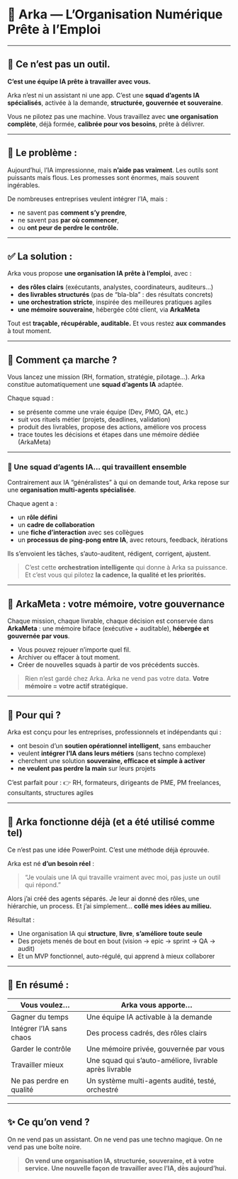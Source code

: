 # 🔮 **Arka — L’Organisation Numérique Prête à l’Emploi**

---

## 🧰 Ce n’est pas un outil.

**C’est une équipe IA prête à travailler avec vous.**

Arka n’est ni un assistant ni une app.
C’est une **squad d’agents IA spécialisés**, activée à la demande, **structurée, gouvernée et souveraine**.

Vous ne pilotez pas une machine.
Vous travaillez avec **une organisation complète**, déjà formée, **calibrée pour vos besoins**, prête à délivrer.

---

## 🧠 Le problème :

Aujourd’hui, l’IA impressionne, mais **n’aide pas vraiment**.
Les outils sont puissants mais flous.
Les promesses sont énormes, mais souvent ingérables.

De nombreuses entreprises veulent intégrer l’IA, mais :

* ne savent pas **comment s’y prendre**,
* ne savent pas **par où commencer**,
* ou **ont peur de perdre le contrôle.**

---

## ✅ La solution :

Arka vous propose **une organisation IA prête à l’emploi**, avec :

* **des rôles clairs** (exécutants, analystes, coordinateurs, auditeurs…)
* **des livrables structurés** (pas de “bla-bla” : des résultats concrets)
* **une orchestration stricte**, inspirée des meilleures pratiques agiles
* **une mémoire souveraine**, hébergée côté client, via **ArkaMeta**

Tout est **traçable, récupérable, auditable.**
Et vous restez **aux commandes** à tout moment.

---

## 🧩 Comment ça marche ?

Vous lancez une mission (RH, formation, stratégie, pilotage…).
Arka constitue automatiquement une **squad d’agents IA** adaptée.

Chaque squad :

* se présente comme une vraie équipe (Dev, PMO, QA, etc.)
* suit vos rituels métier (projets, deadlines, validation)
* produit des livrables, propose des actions, améliore vos process
* trace toutes les décisions et étapes dans une mémoire dédiée (ArkaMeta)

---

### 🤝 Une squad d’agents IA… qui travaillent **ensemble**

Contrairement aux IA “généralistes” à qui on demande tout,
Arka repose sur une **organisation multi-agents spécialisée**.

Chaque agent a :

* un **rôle défini**
* un **cadre de collaboration**
* une **fiche d’interaction** avec ses collègues
* un **processus de ping-pong entre IA**, avec retours, feedback, itérations

Ils s’envoient les tâches, s’auto-auditent, rédigent, corrigent, ajustent.

> C’est cette **orchestration intelligente** qui donne à Arka sa puissance.
> Et c’est vous qui pilotez **la cadence, la qualité et les priorités.**

---

## 🔐 ArkaMeta : votre mémoire, votre gouvernance

Chaque mission, chaque livrable, chaque décision est conservée dans **ArkaMeta** :
une mémoire biface (exécutive + auditable), **hébergée et gouvernée par vous**.

* Vous pouvez rejouer n’importe quel fil.
* Archiver ou effacer à tout moment.
* Créer de nouvelles squads à partir de vos précédents succès.

> Rien n’est gardé chez Arka.
> Arka ne vend pas votre data.
> **Votre mémoire = votre actif stratégique.**

---

## 👥 Pour qui ?

Arka est conçu pour les entreprises, professionnels et indépendants qui :

* ont besoin d’un **soutien opérationnel intelligent**, sans embaucher
* veulent **intégrer l’IA dans leurs métiers** (sans techno complexe)
* cherchent une solution **souveraine, efficace et simple à activer**
* **ne veulent pas perdre la main** sur leurs projets

C’est parfait pour :
👉 RH, formateurs, dirigeants de PME, PM freelances, consultants, structures agiles

---

## 🧪 Arka fonctionne déjà (et a été utilisé comme tel)

Ce n’est pas une idée PowerPoint.
C’est une méthode déjà éprouvée.

Arka est né **d’un besoin réel** :

> “Je voulais une IA qui travaille vraiment avec moi, pas juste un outil qui répond.”

Alors j’ai créé des agents séparés.
Je leur ai donné des rôles, une hiérarchie, un process.
Et j’ai simplement… **collé mes idées au milieu.**

Résultat :

* Une organisation IA qui **structure**, **livre**, **s’améliore toute seule**
* Des projets menés de bout en bout (vision → epic → sprint → QA → audit)
* Et un MVP fonctionnel, auto-régulé, qui apprend à mieux collaborer

---

## 🎯 En résumé :

| Vous voulez…             | Arka vous apporte…                                     |
| ------------------------ | ------------------------------------------------------ |
| Gagner du temps          | Une équipe IA activable à la demande                   |
| Intégrer l’IA sans chaos | Des process cadrés, des rôles clairs                   |
| Garder le contrôle       | Une mémoire privée, gouvernée par vous                 |
| Travailler mieux         | Une squad qui s’auto-améliore, livrable après livrable |
| Ne pas perdre en qualité | Un système multi-agents audité, testé, orchestré       |

---

## ✨ Ce qu’on vend ?

On ne vend pas un assistant.
On ne vend pas une techno magique.
On ne vend pas une boîte noire.

> **On vend une organisation IA, structurée, souveraine, et à votre service.**
> **Une nouvelle façon de travailler avec l’IA, dès aujourd’hui.**


